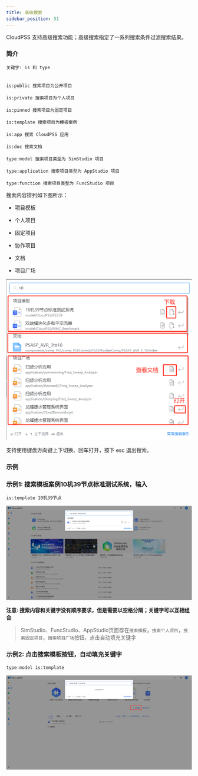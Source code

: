 ```yaml
---
title: 高级搜索
sidebar_position: 51
---
```


CloudPSS 支持高级搜索功能；高级搜索指定了一系列搜索条件过滤搜索结果。

### 简介

```
关键字: is 和 type


is:public 搜索项目为公开项目
 
is:private 搜索项目为个人项目

is:pinned 搜索项目为固定项目

is:template 搜索项目为模板案例

is:app 搜索 CloudPSS 应用

is:doc 搜索文档

type:model 搜索项目类型为 SimStudio 项目

type:application 搜索项目类型为 AppStudio 项目

type:function 搜索项目类型为 FuncStudio 项目

```

搜索内容排列如下图所示：

+ 项目模板

+ 个人项目

+ 固定项目

+ 协作项目

+ 文档

+ 项目广场


![搜索内容](./搜索内容.png "搜索内容")

支持使用键盘方向键上下切换、回车打开，按下 esc 退出搜索。

### 示例

### 示例1: 搜索模板案例10机39节点标准测试系统，输入
```text
is:template 10机39节点
```

![搜索10机39节点标准测试系统](./搜索10机39节点标准测试系统.png "搜索10机39节点标准测试系统")


**注意: 搜索内容和关键字没有顺序要求，但是需要以空格分隔；关键字可以互相组合**


> SimStudio、FuncStudio、AppStudio页面存在`搜索模板`，`搜索个人项目`，`搜索固定项目`，`搜索项目广场`按钮，点击自动填充关键字


### 示例2: 点击搜索模板按钮，自动填充关键字
```text
type:model is:template
```

![搜索模板项目](./搜索模板项目.png "搜索模板项目")

<!-- ### 快捷操作

键盘输入 `Ctrl + Shift + F`，打开搜索框界面 -->